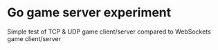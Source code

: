 # Go game server experiment

Simple test of TCP & UDP game client/server compared to WebSockets game client/server

